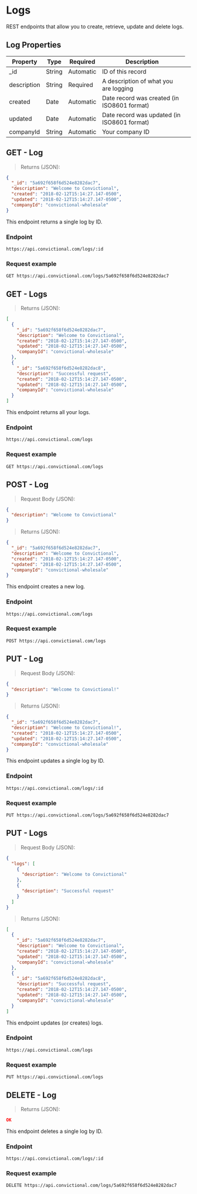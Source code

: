 # Logs
REST endpoints that allow you to create, retrieve, update and delete logs.

## Log Properties
| Property    | Type   | Required  | Description                                  |
| ----------- | ------ | --------- | -------------------------------------------- |
| \_id        | String | Automatic <td style="width:100%;"> ID of this record </td>
| description | String | Required  | A description of what you are logging        |
| created     | Date   | Automatic | Date record was created (in ISO8601 format)  |
| updated     | Date   | Automatic | Date record was updated (in ISO8601 format)  |
| companyId   | String | Automatic | Your company ID                              |

## GET - Log

> Returns (JSON):

```json
{
  "_id": "5a692f658f6d524e8282dac7",
  "description": "Welcome to Convictional",
  "created": "2018-02-12T15:14:27.147-0500",
  "updated": "2018-02-12T15:14:27.147-0500",
  "companyId": "convictional-wholesale"
}
```
This endpoint returns a single log by ID.

### Endpoint
`https://api.convictional.com/logs/:id`

### Request example
`GET https://api.convictional.com/logs/5a692f658f6d524e8282dac7`

## GET - Logs

> Returns (JSON): 

```json
[
  {
    "_id": "5a692f658f6d524e8282dac7",
    "description": "Welcome to Convictional",
    "created": "2018-02-12T15:14:27.147-0500",
    "updated": "2018-02-12T15:14:27.147-0500",
    "companyId": "convictional-wholesale"
  },
  {
    "_id": "5a692f658f6d524e8282dac8",
    "description": "Successful request",
    "created": "2018-02-12T15:14:27.147-0500",
    "updated": "2018-02-12T15:14:27.147-0500",
    "companyId": "convictional-wholesale"
  }
]
```
This endpoint returns all your logs.

### Endpoint
`https://api.convictional.com/logs`

### Request example
`GET https://api.convictional.com/logs`

## POST - Log

> Request Body (JSON):

```json
{
  "description": "Welcome to Convictional"
}
```

> Returns (JSON):

```json
{
  "_id": "5a692f658f6d524e8282dac7",
  "description": "Welcome to Convictional",
  "created": "2018-02-12T15:14:27.147-0500",
  "updated": "2018-02-12T15:14:27.147-0500",
  "companyId": "convictional-wholesale"
}
```

This endpoint creates a new log.

### Endpoint
`https://api.convictional.com/logs`

### Request example
`POST https://api.convictional.com/logs`

## PUT - Log
> Request Body (JSON):

```json
{
  "description": "Welcome to Convictional!"
}
```

> Returns (JSON):

```json
{
  "_id": "5a692f658f6d524e8282dac7",
  "description": "Welcome to Convictional!",
  "created": "2018-02-12T15:14:27.147-0500",
  "updated": "2018-02-12T15:14:27.147-0500",
  "companyId": "convictional-wholesale"
}
```

This endpoint updates a single log by ID.

### Endpoint
`https://api.convictional.com/logs/:id`

### Request example
`PUT https://api.convictional.com/logs/5a692f658f6d524e8282dac7`

## PUT - Logs

> Request Body (JSON):

```json
{
  "logs": [
    {
      "description": "Welcome to Convictional"
    },
    {
      "description": "Successful request"
    }
  ]
}
```

> Returns (JSON):

```json
[
  {
    "_id": "5a692f658f6d524e8282dac7",
    "description": "Welcome to Convictional",
    "created": "2018-02-12T15:14:27.147-0500",
    "updated": "2018-02-12T15:14:27.147-0500",
    "companyId": "convictional-wholesale"
  },
  {
    "_id": "5a692f658f6d524e8282dac8",
    "description": "Successful request",
    "created": "2018-02-12T15:14:27.147-0500",
    "updated": "2018-02-12T15:14:27.147-0500",
    "companyId": "convictional-wholesale"
  }
]
```
This endpoint updates (or creates) logs.

### Endpoint
`https://api.convictional.com/logs`

### Request example
`PUT https://api.convictional.com/logs`

## DELETE - Log

> Returns (JSON):

```json
OK
```
This endpoint deletes a single log by ID.

### Endpoint
`https://api.convictional.com/logs/:id`

### Request example
`DELETE https://api.convictional.com/logs/5a692f658f6d524e8282dac7`